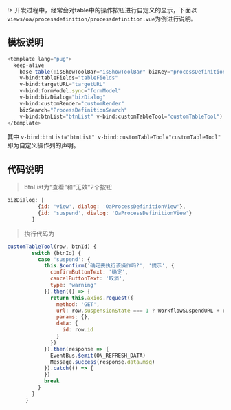 !> 开发过程中，经常会对table中的操作按钮进行自定义的显示，下面以`views/oa/processdefinition/processdefinition.vue`为例进行说明。
## 模板说明
```js
<template lang="pug">
  keep-alive
    base-table(:isShowToolBar="isShowToolBar" bizKey="processDefinition" title='流程定义列表'
    v-bind:tableFields="tableFields"
    v-bind:targetURL="targetURL"
    v-bind:formModel.sync="formModel"
    v-bind:bizDialog="bizDialog"
    v-bind:customRender="customRender"
    bizSearch="ProcessDefinitionSearch"
    v-bind:btnList="btnList" v-bind:customTableTool="customTableTool")
</template>
```
其中 `v-bind:btnList="btnList" v-bind:customTableTool="customTableTool"` 即为自定义操作列的声明。
## 代码说明
>btnList为“查看”和“无效”2个按钮

```js
bizDialog: [
          {id: 'view', dialog: 'OaProcessDefinitionView'},
          {id: 'suspend', dialog: 'OaProcessDefinitionView'}
        ]
```

> 执行代码为

```js
customTableTool(row, btnId) {
        switch (btnId) {
          case 'suspend': {
            this.$confirm('确定要执行该操作吗?', '提示', {
              confirmButtonText: '确定',
              cancelButtonText: '取消',
              type: 'warning'
            }).then(() => {
              return this.axios.request({
                method: 'GET',
                url: row.suspensionState === 1 ? WorkflowSuspendURL + row.key : WorkflowActivateURL + row.key,
                params: {},
                data: {
                  id: row.id
                }
              })
            }).then(response => {
              EventBus.$emit(ON_REFRESH_DATA)
              Message.success(response.data.msg)
            }).catch(() => {
            })
            break
          }
        }
      }
```
